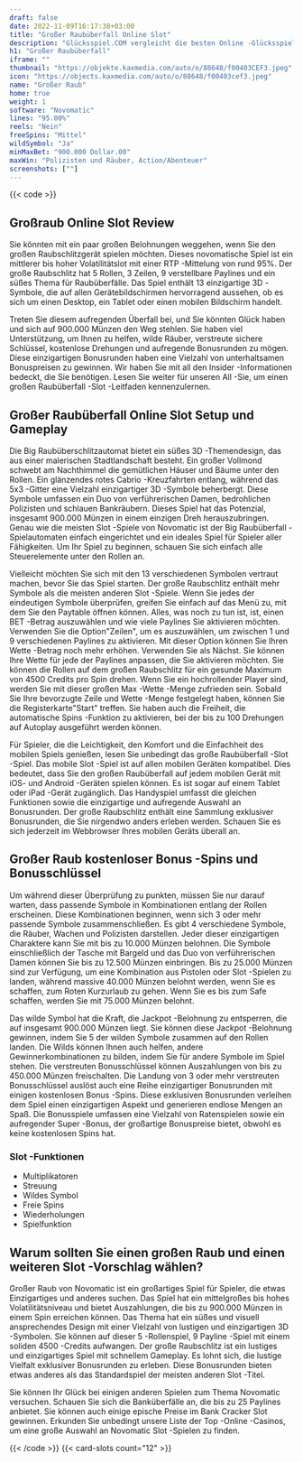 ```yaml
---
draft: false
date: 2022-11-09T16:17:38+03:00
title: "Großer Raubüberfall Online Slot"
description: "Glücksspiel.COM vergleicht die besten Online -Glücksspiel -Sites und -spiele der Kanada.  Unabhängige Produktbewertungen und exklusive Anmeldeangebote. Jetzt spielen!"
h1: "Großer Raubüberfall"
iframe: ""
thumbnail: "https://objekte.kaxmedia.com/auto/o/88648/f00403CEF3.jpeg"
icon: "https://objects.kaxmedia.com/auto/o/88648/f00403cef3.jpeg"
name: "Großer Raub"
home: true
weight: 1
software: "Novomatic"
lines: "95.00%"
reels: "Nein"
freeSpins: "Mittel"
wildSymbol: "Ja"
minMaxBet: "900.000 Dollar.00"
maxWin: "Polizisten und Räuber, Action/Abenteuer"
screenshots: [""]
---
```


{{< code >}}<h2>Großraub Online Slot Review</h2><p>Sie könnten mit ein paar großen Belohnungen weggehen, wenn Sie den großen Raubschlitzgerät spielen möchten. Dieses novomatische Spiel ist ein mittlerer bis hoher Volatilitätslot mit einer RTP -Mittelung von rund 95%. Der große Raubschlitz hat 5 Rollen, 3 Zeilen, 9 verstellbare Paylines und ein süßes Thema für Raubüberfälle. Das Spiel enthält 13 einzigartige 3D -Symbole, die auf allen Gerätebildschirmen hervorragend aussehen, ob es sich um einen Desktop, ein Tablet oder einen mobilen Bildschirm handelt.</p><p>Treten Sie diesem aufregenden Überfall bei, und Sie könnten Glück haben und sich auf 900.000 Münzen den Weg stehlen. Sie haben viel Unterstützung, um Ihnen zu helfen, wilde Räuber, verstreute sichere Schlüssel, kostenlose Drehungen und aufregende Bonusrunden zu mögen. Diese einzigartigen Bonusrunden haben eine Vielzahl von unterhaltsamen Bonuspreisen zu gewinnen. Wir haben Sie mit all den Insider -Informationen bedeckt, die Sie benötigen. Lesen Sie weiter für unseren All -Sie, um einen großen Raubüberfall -Slot -Leitfaden kennenzulernen.</p><h2>Großer Raubüberfall Online Slot Setup und Gameplay</h2><p>Die Big Raubüberschlitzautomat bietet ein süßes 3D -Themendesign, das aus einer malerischen Stadtlandschaft besteht. Ein großer Vollmond schwebt am Nachthimmel die gemütlichen Häuser und Bäume unter den Rollen. Ein glänzendes rotes Cabrio -Kreuzfahrten entlang, während das 5x3 -Gitter eine Vielzahl einzigartiger 3D -Symbole beherbergt. Diese Symbole umfassen ein Duo von verführerischen Damen, bedrohlichen Polizisten und schlauen Bankräubern. Dieses Spiel hat das Potenzial, insgesamt 900.000 Münzen in einem einzigen Dreh herauszubringen. Genau wie die meisten Slot -Spiele von Novomatic ist der Big Raubüberfall -Spielautomaten einfach eingerichtet und ein ideales Spiel für Spieler aller Fähigkeiten. Um Ihr Spiel zu beginnen, schauen Sie sich einfach alle Steuerelemente unter den Rollen an.</p><p>Vielleicht möchten Sie sich mit den 13 verschiedenen Symbolen vertraut machen, bevor Sie das Spiel starten. Der große Raubschlitz enthält mehr Symbole als die meisten anderen Slot -Spiele. Wenn Sie jedes der eindeutigen Symbole überprüfen, greifen Sie einfach auf das Menü zu, mit dem Sie den Paytable öffnen können. Alles, was noch zu tun ist, ist, einen BET -Betrag auszuwählen und wie viele Paylines Sie aktivieren möchten. Verwenden Sie die Option"Zeilen", um es auszuwählen, um zwischen 1 und 9 verschiedenen Paylines zu aktivieren. Mit dieser Option können Sie Ihren Wette -Betrag noch mehr erhöhen. Verwenden Sie als Nächst. Sie können Ihre Wette für jede der Paylines anpassen, die Sie aktivieren möchten. Sie können die Rollen auf dem großen Raubschlitz für ein gesunde Maximum von 4500 Credits pro Spin drehen. Wenn Sie ein hochrollender Player sind, werden Sie mit dieser großen Max -Wette -Menge zufrieden sein. Sobald Sie Ihre bevorzugte Zeile und Wette -Menge festgelegt haben, können Sie die Registerkarte"Start" treffen. Sie haben auch die Freiheit, die automatische Spins -Funktion zu aktivieren, bei der bis zu 100 Drehungen auf Autoplay ausgeführt werden können.</p><p>Für Spieler, die die Leichtigkeit, den Komfort und die Einfachheit des mobilen Spiels genießen, lesen Sie unbedingt das große Raubüberfall -Slot -Spiel. Das mobile Slot -Spiel ist auf allen mobilen Geräten kompatibel. Dies bedeutet, dass Sie den großen Raubüberfall auf jedem mobilen Gerät mit iOS- und Android -Geräten spielen können. Es ist sogar auf einem Tablet oder iPad -Gerät zugänglich. Das Handyspiel umfasst die gleichen Funktionen sowie die einzigartige und aufregende Auswahl an Bonusrunden. Der große Raubschlitz enthält eine Sammlung exklusiver Bonusrunden, die Sie nirgendwo anders erleben werden. Schauen Sie es sich jederzeit im Webbrowser Ihres mobilen Geräts überall an.</p><h2>Großer Raub kostenloser Bonus -Spins und Bonusschlüssel</h2><p>Um während dieser Überprüfung zu punkten, müssen Sie nur darauf warten, dass passende Symbole in Kombinationen entlang der Rollen erscheinen. Diese Kombinationen beginnen, wenn sich 3 oder mehr passende Symbole zusammenschließen. Es gibt 4 verschiedene Symbole, die Räuber, Wachen und Polizisten darstellen. Jeder dieser einzigartigen Charaktere kann Sie mit bis zu 10.000 Münzen belohnen. Die Symbole einschließlich der Tasche mit Bargeld und das Duo von verführerischen Damen können Sie bis zu 12.500 Münzen einbringen. Bis zu 25.000 Münzen sind zur Verfügung, um eine Kombination aus Pistolen oder Slot -Spielen zu landen, während massive 40.000 Münzen belohnt werden, wenn Sie es schaffen, zum Roten Kurzurlaub zu gehen. Wenn Sie es bis zum Safe schaffen, werden Sie mit 75.000 Münzen belohnt.</p><p>Das wilde Symbol hat die Kraft, die Jackpot -Belohnung zu entsperren, die auf insgesamt 900.000 Münzen liegt. Sie können diese Jackpot -Belohnung gewinnen, indem Sie 5 der wilden Symbole zusammen auf den Rollen landen. Die Wilds können Ihnen auch helfen, andere Gewinnerkombinationen zu bilden, indem Sie für andere Symbole im Spiel stehen. Die verstreuten Bonusschlüssel können Auszahlungen von bis zu 450.000 Münzen freischalten. Die Landung von 3 oder mehr verstreuten Bonusschlüssel auslöst auch eine Reihe einzigartiger Bonusrunden mit einigen kostenlosen Bonus -Spins. Diese exklusiven Bonusrunden verleihen dem Spiel einen einzigartigen Aspekt und generieren endlose Mengen an Spaß. Die Bonusspiele umfassen eine Vielzahl von Ratenspielen sowie ein aufregender Super -Bonus, der großartige Bonuspreise bietet, obwohl es keine kostenlosen Spins hat.</p><h3>
Slot -Funktionen</h3><ul>
<li></span>
Multiplikatoren</li>
<li></span>
Streuung</li>
<li></span>
Wildes Symbol</li>
<li></span>
Freie Spins</li>
<li></span>
Wiederholungen</li>
<li></span>
Spielfunktion</li></ul><h2>Warum sollten Sie einen großen Raub und einen weiteren Slot -Vorschlag wählen?</h2><p>Großer Raub von Novomatic ist ein großartiges Spiel für Spieler, die etwas Einzigartiges und anderes suchen. Das Spiel hat ein mittelgroßes bis hohes Volatilitätsniveau und bietet Auszahlungen, die bis zu 900.000 Münzen in einem Spin erreichen können. Das Thema hat ein süßes und visuell ansprechendes Design mit einer Vielzahl von lustigen und einzigartigen 3D -Symbolen. Sie können auf dieser 5 -Rollenspiel, 9 Payline -Spiel mit einem soliden 4500 -Credits aufwangen. Der große Raubschlitz ist ein lustiges und einzigartiges Spiel mit schnellem Gameplay. Es lohnt sich, die lustige Vielfalt exklusiver Bonusrunden zu erleben. Diese Bonusrunden bieten etwas anderes als das Standardspiel der meisten anderen Slot -Titel.</p><p>Sie können Ihr Glück bei einigen anderen Spielen zum Thema Novomatic versuchen. Schauen Sie sich die Banküberfälle an, die bis zu 25 Paylines anbietet. Sie können auch einige epische Preise im Bank Cracker Slot gewinnen. Erkunden Sie unbedingt unsere Liste der Top -Online -Casinos, um eine große Auswahl an Novomatic Slot -Spielen zu finden.</p>{{< /code >}}
 {{< card-slots count="12" >}}